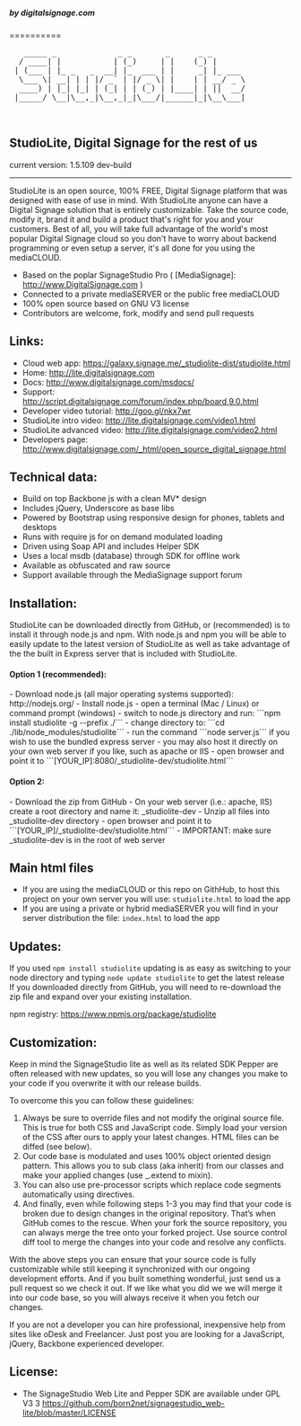 <h5>by digitalsignage.com</h5> 
==========

<pre>
   _____ _             _ _       _      _ _       
  / ____| |           | (_)     | |    (_) |      
 | (___ | |_ _   _  __| |_  ___ | |     _| |_ ___ 
  \___ \| __| | | |/ _` | |/ _ \| |    | | __/ _ \
  ____) | |_| |_| | (_| | | (_) | |____| | ||  __/
 |_____/ \__|\__,_|\__,_|_|\___/|______|_|\__\___|
                                                  
                                                                                                                            
</pre>

StudioLite, Digital Signage for the rest of us
---------------------------------------

current version: 1.5.109 dev-build

------------------------------------------------------------------------

StudioLite is an open source, 100% FREE, Digital Signage platform that was designed with ease of use in mind.
With StudioLite anyone can have a Digital Signage solution that is entirely customizable. 
Take the source code, modify it, brand it and build a product that's right for you and your customers.
Best of all, you will take full advantage of the world's most popular Digital Signage cloud so you don't have to worry about backend programming or even setup a server, it's all done for you using the mediaCLOUD.

 - Based on the poplar SignageStudio Pro ( [MediaSignage]: http://www.DigitalSignage.com )
 - Connected to a private mediaSERVER or the public free mediaCLOUD
 - 100% open source based on GNU V3 license
 - Contributors are welcome, fork, modify and send pull requests

Links:
------------------------------------------------------------------------
- Cloud web app: https://galaxy.signage.me/_studiolite-dist/studiolite.html
- Home: http://lite.digitalsignage.com
- Docs: http://www.digitalsignage.com/msdocs/
- Support: http://script.digitalsignage.com/forum/index.php/board,9.0.html
- Developer video tutorial: http://goo.gl/nkx7wr
- StudioLite intro video: http://lite.digitalsignage.com/video1.html
- StudioLite advanced  video: http://lite.digitalsignage.com/video2.html
- Developers page: http://www.digitalsignage.com/_html/open_source_digital_signage.html

Technical data:
------------------------------------------------------------------------
- Build on top Backbone js with a clean MV* design
- Includes jQuery, Underscore as base libs
- Powered by Bootstrap using responsive design for phones, tablets and desktops
- Runs with require js for on demand modulated loading
- Driven using Soap API and includes Helper SDK
- Uses a local msdb (database) through SDK for offline work
- Available as obfuscated and raw source
- Support available through the MediaSignage support forum

Installation:
------------------------------------------------------------------------

StudioLite can be downloaded directly from GitHub, or (recommended) is to install it through node.js and npm.
With node.js and npm you will be able to easily update to the latest version of StudioLite as well as take advantage of the the built in Express server that is included with StudioLite.

<h4>Option 1 (recommended):</h4>
- Download node.js (all major operating systems supported): http://nodejs.org/
- Install node.js 
- open a terminal (Mac / Linux) or command prompt (windows)
- switch to node.js directory and run: ```npm install studiolite -g --prefix ./```
- change directory to: ```cd ./lib/node_modules/studiolite``` 
- run the command ```node server.js``` if you wish to use the bundled express server
- you may also host it directly on your own web server if you like, such as apache or IIS
- open browser and point it to ```[YOUR_IP]:8080/_studiolite-dev/studiolite.html```

<h4>Option 2:</h4>
- Download the zip from GitHub
- On your web server (i.e.: apache, IIS) create a root directory and name it: _studiolite-dev
- Unzip all files into _studiolite-dev directory
- open browser and point it to ```[YOUR_IP]/_studiolite-dev/studiolite.html```
- IMPORTANT: make sure _studiolite-dev is in the root of web server

Main html files
------------------------------------------------------------------------
- If you are using the mediaCLOUD or this repo on GithHub, to host this 
 project on your own server you will use: ```studiolite.html``` to load the app
- If you are using a private or hybrid mediaSERVER you will find in your 
 server distribution the file: ```index.html``` to load the app
 

Updates:
------------------------------------------------------------------------
If you used ```npm install studiolite``` updating is as easy as switching to your node directory and typing ```node update studiolite``` to get the latest release
If you downloaded directly from GitHub, you will need to re-download the zip file and expand over your existing installation.
 
npm registry: https://www.npmjs.org/package/studiolite 

Customization:
------------------------------------------------------------------------
Keep in mind the SignageStudio lite as well as its related SDK Pepper are often released with new updates, so you will lose any changes you make to your code if you overwrite it with our release builds.

To overcome this you can follow these guidelines:

1.	Always be sure to override files and not modify the original source file. This is true for both CSS and JavaScript code. Simply load your version of the CSS after ours to apply your latest changes. HTML files can be diffed (see below).
2.	Our code base is modulated and uses 100% object oriented design pattern. This allows you to sub class (aka inherit) from our classes and make your applied changes (use _.extend to mixin).
3.	You can also use pre-processor scripts which replace code segments automatically using directives.
4.	And finally, even while following steps 1-3 you may find that your code is broken due to design changes in the original repository. That’s when GitHub comes to the rescue. When your fork the source repository, you can always merge the tree onto your forked project. Use source control diff tool to merge the changes into your code and resolve any conflicts.

With the above steps you can ensure that your source code is fully customizable while still keeping it synchronized with our ongoing development efforts.
And if you built something wonderful, just send us a pull request so we check it out. 
If we like what you did we we will merge it into our code base, so you will always receive it when you fetch our changes.

If you are not a developer you can hire professional, inexpensive help from sites like oDesk and Freelancer.
Just post you are looking for a JavaScript, jQuery, Backbone experienced developer.



License:
------------------------------------------------------------------------
- The SignageStudio Web Lite and Pepper SDK are available under GPL V3 3 https://github.com/born2net/signagestudio_web-lite/blob/master/LICENSE


